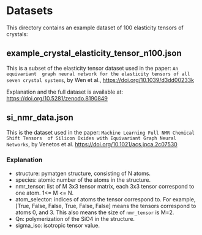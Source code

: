 # Datasets 
This directory contains an example dataset of 100 elasticity tensors of crystals:

## example_crystal_elasticity_tensor_n100.json

This is a subset of the elasticity tensor dataset used in the paper: `An equivariant 
graph neural network for the elasticity tensors of all seven crystal systems`, 
by Wen et al., https://doi.org/10.1039/d3dd00233k 

Explanation and the full dataset is available at: https://doi.org/10.5281/zenodo.8190849


## si_nmr_data.json 

This is the dataset used in the paper: `Machine Learning Full NMR Chemical Shift Tensors 
of Silicon Oxides with Equivariant Graph Neural Networks`, by Venetos et al. https://doi.org/10.1021/acs.jpca.2c07530

### Explanation 
- structure: pymatgen structure, consisting of N atoms.
- species: atomic number of the atoms in the structure.
- nmr_tensor: list of M 3x3 tensor matrix, each 3x3 tensor correspond to one atom. 1<= M <= N.
- atom_selector: indices of atoms the tensor correspond to.
  For example, [True, False, False, True, False, False] means the tensors correspond to 
  atoms 0, and 3. This also means the size of `nmr_tensor` is M=2.
- Qn: polymerization of the SiO4 in the structure.
- sigma_iso: isotropic tensor value.
